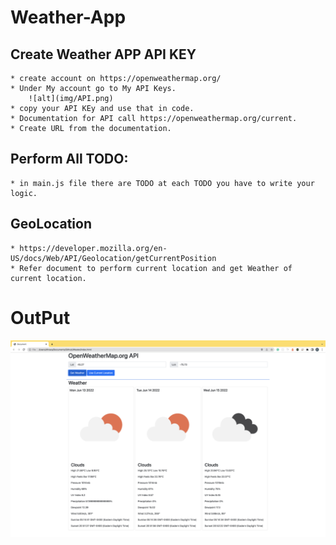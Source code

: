 # Weather-App
## Create Weather APP API KEY
    * create account on https://openweathermap.org/
    * Under My account go to My API Keys.
        ![alt](img/API.png)
    * copy your API KEy and use that in code.
    * Documentation for API call https://openweathermap.org/current.
    * Create URL from the documentation.
## Perform All TODO:
    * in main.js file there are TODO at each TODO you have to write your logic.
##  GeoLocation
    * https://developer.mozilla.org/en-US/docs/Web/API/Geolocation/getCurrentPosition
    * Refer document to perform current location and get Weather of current location. 

# OutPut
 ![alt](img/SS.png)